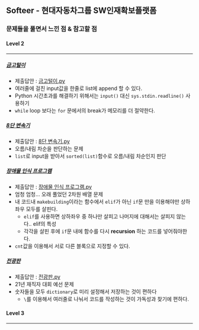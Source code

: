 ## Softeer - 현대자동차그룹 SW인재확보플랫폼 
### 문제들을 풀면서 느낀 점 & 참고할 점

#### Level 2
***
##### [금고털이](https://softeer.ai/practice/info.do?idx=1&eid=395)
+ 제출답안 : [금고털이.py](https://github.com/kxxbeomjun/Algorithm-study/blob/main/Softeer/%EA%B8%88%EA%B3%A0%ED%84%B8%EC%9D%B4.py)
+ 여러줄에 걸친 input값을 한줄로 list에 append 할 수 있다.
+ Python 시간초과를 해결하기 위해서는 ```input()``` 대신 ```sys.stdin.readline()``` 사용하기
+ ```while``` loop 보다는 ```for``` 문에서의 break가 메모리를 더 절약한다.

##### [8단 변속기](https://www.softeer.ai/practice/info.do?idx=1&eid=408&sw_prbl_sbms_sn=181201)
+ 제출답안 : [8단 변속기.py](https://github.com/kxxbeomjun/Algorithm-study/blob/main/Softeer/8%EB%8B%A8%20%EB%B3%80%EC%86%8D%EA%B8%B0.py)
+ 오름/내림 차순을 판단하는 문제
+ ```list```로 input을 받아서 ```sorted(list)```함수로 오름/내림 차순인지 판단

##### [장애물 인식 프로그램](https://www.softeer.ai/practice/info.do?idx=1&eid=409&sw_prbl_sbms_sn=181207)
+ 제출답안 : [장애물 인식 프로그램.py](https://github.com/kxxbeomjun/Algorithm-study/blob/main/Softeer/%EC%9E%A5%EC%95%A0%EB%AC%BC%20%EC%9D%B8%EC%8B%9D%20%ED%94%84%EB%A1%9C%EA%B7%B8%EB%9E%A8.py)
+ 엄청 엄청... 오래 풀었던 2차원 배열 문제
+ 내 코드내 ```makebuilding```이라는 함수에서 ```elif```가 아닌 ```if```문 만을 이용해야만 상하좌우 모두를 살핀다.
  + ```elif```를 사용하면 상하좌우 중 하나만 살피고 나머지에 대해서는 살피지 않는다.. elif의 특성
  + 각각을 살핀 후에 ```if```문 내에 함수를 다시 **recursion** 하는 코드를 넣어줘야한다.
+ ```cnt```값을 이용해서 서로 다른 블록으로 지정할 수 있다.

##### [전광판]([https://www.softeer.ai/practice/info.do?idx=1&eid=408&sw_prbl_sbms_sn=181201](https://www.softeer.ai/practice/info.do?idx=1&eid=624))
+ 제출답안 : [전광판.py](https://github.com/kxxbeomjun/Algorithm-study/blob/main/Softeer/%EC%A0%84%EA%B4%91%ED%8C%90.py)
+ 21년 재직자 대회 예선 문제
+ 숫자들을 모두 ```dictionary```로 미리 설정해서 저장하는 것이 편하다
  + ```\```를 이용해서 여러줄로 나눠서 코드를 작성하는 것이 가독성과 찾기에 편하다.

#### Level 3
***
